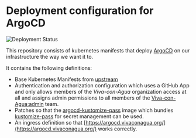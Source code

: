 # Deployment configuration for ArgoCD

![Deployment Status](https://argocd.vivaconagua.org/api/badge?name=argocd&revision=true)

This repository consists of kubernetes manifests that deploy [ArgoCD](https://argo-cd.readthedocs.io/en/stable/) on our infrastructure the way we want it to.

It contains the following definitions:
- Base Kubernetes Manifests from [upstream](https://github.com/argoproj/argo-cd/tree/master/manifests/ha)
- Authentication and authorization configuration which uses a GitHub App and only allows members of the *Viva-con-Agua* organization access at all and assigns admin permissions to all members of the [Viva-con-Agua:admin](https://github.com/orgs/Viva-con-Agua/teams/admin) team.
- Patches so that the [argocd-kustomize-pass](https://github.com/ftsell/argocd-kustomize-pass) image which bundles [kustomize-pass](https://github.com/ftsell/kustomize-pass) for secret management can be used.
- An ingress definition so that [https://argocd.vivaconagua.org/](https://argocd.vivaconagua.org/) works correctly.
